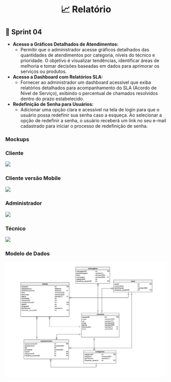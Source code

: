 <h1 style="text-align: center;">📈 Relatório </h1>
<h2>📌 Sprint 04</h2>
<ul>
    <li><strong>Acesso a Gráficos Detalhados de Atendimentos:</strong>
        <ul>
            <li>Permitir que o administrador acesse gráficos detalhados das quantidades de atendimentos por categoria, níveis do técnico e prioridade. O objetivo é visualizar tendências, identificar áreas de melhoria e tomar decisões baseadas em dados para aprimorar os serviços ou produtos.</li>
        </ul>
    </li>
    <li><strong>Acesso a Dashboard com Relatórios SLA:</strong>
        <ul>
            <li>Fornecer ao administrador um dashboard acessível que exiba relatórios detalhados para acompanhamento do SLA (Acordo de Nível de Serviço), exibindo o percentual de chamados resolvidos dentro do prazo estabelecido.</li>
        </ul>
    </li>
    <li><strong>Redefinição de Senha para Usuários:</strong>
        <ul>
            <li>Adicionar uma opção clara e acessível na tela de login para que o usuário possa redefinir sua senha caso a esqueça. Ao selecionar a opção de redefinir a senha, o usuário receberá um link no seu e-mail cadastrado para iniciar o processo de redefinição de senha.</li>
        </ul>
    </li>
</ul>


<h3>Mockups</h3>

<h3>Cliente</h3>
<img src="https://github.com/Sync-FATEC/API-DESK/raw/main/assets/127795446/68656ff8-3265-483d-abad-a2ebaadd42f4">

<h3>Cliente versão Mobile</h3>
<img src="https://github.com/Sync-FATEC/API-DESK/raw/main/assets/127795446/e216368c-e893-40e4-852f-4c00daa1fbe1">

<h3>Administrador</h3>
<img src="https://github.com/Sync-FATEC/API-DESK/raw/main/assets/127795446/1adff50f-a797-4884-954d-2b44fcadda77">

<h3>Técnico</h3>
<img src="https://github.com/Sync-FATEC/API-DESK/raw/main/assets/127795446/8b4e6533-004f-4d58-8b6f-b34842f2535c">

<h3>Modelo de Dados</h3>
<img src="https://github.com/Sync-FATEC/API-DESK/blob/main/doc/docs_sprints/sprint02/BDLogico.jpg">
